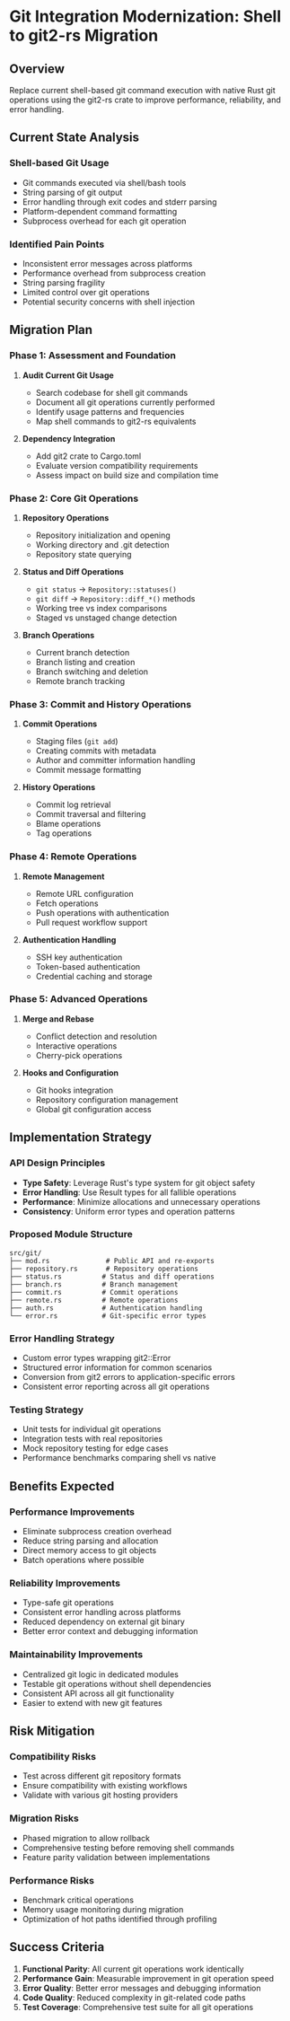 # Git Integration Modernization: Shell to git2-rs Migration

## Overview

Replace current shell-based git command execution with native Rust git operations using the git2-rs crate to improve performance, reliability, and error handling.

## Current State Analysis

### Shell-based Git Usage
- Git commands executed via shell/bash tools
- String parsing of git output
- Error handling through exit codes and stderr parsing
- Platform-dependent command formatting
- Subprocess overhead for each git operation

### Identified Pain Points
- Inconsistent error messages across platforms
- Performance overhead from subprocess creation
- String parsing fragility
- Limited control over git operations
- Potential security concerns with shell injection

## Migration Plan

### Phase 1: Assessment and Foundation
1. **Audit Current Git Usage**
   - Search codebase for shell git commands
   - Document all git operations currently performed
   - Identify usage patterns and frequencies
   - Map shell commands to git2-rs equivalents

2. **Dependency Integration**
   - Add git2 crate to Cargo.toml
   - Evaluate version compatibility requirements
   - Assess impact on build size and compilation time

### Phase 2: Core Git Operations
1. **Repository Operations**
   - Repository initialization and opening
   - Working directory and .git detection
   - Repository state querying

2. **Status and Diff Operations**
   - `git status` → `Repository::statuses()`
   - `git diff` → `Repository::diff_*()` methods
   - Working tree vs index comparisons
   - Staged vs unstaged change detection

3. **Branch Operations**
   - Current branch detection
   - Branch listing and creation
   - Branch switching and deletion
   - Remote branch tracking

### Phase 3: Commit and History Operations
1. **Commit Operations**
   - Staging files (`git add`)
   - Creating commits with metadata
   - Author and committer information handling
   - Commit message formatting

2. **History Operations**
   - Commit log retrieval
   - Commit traversal and filtering
   - Blame operations
   - Tag operations

### Phase 4: Remote Operations
1. **Remote Management**
   - Remote URL configuration
   - Fetch operations
   - Push operations with authentication
   - Pull request workflow support

2. **Authentication Handling**
   - SSH key authentication
   - Token-based authentication
   - Credential caching and storage

### Phase 5: Advanced Operations
1. **Merge and Rebase**
   - Conflict detection and resolution
   - Interactive operations
   - Cherry-pick operations

2. **Hooks and Configuration**
   - Git hooks integration
   - Repository configuration management
   - Global git configuration access

## Implementation Strategy

### API Design Principles
- **Type Safety**: Leverage Rust's type system for git object safety
- **Error Handling**: Use Result types for all fallible operations
- **Performance**: Minimize allocations and unnecessary operations
- **Consistency**: Uniform error types and operation patterns

### Proposed Module Structure
```
src/git/
├── mod.rs              # Public API and re-exports
├── repository.rs       # Repository operations
├── status.rs          # Status and diff operations
├── branch.rs          # Branch management
├── commit.rs          # Commit operations
├── remote.rs          # Remote operations
├── auth.rs            # Authentication handling
└── error.rs           # Git-specific error types
```

### Error Handling Strategy
- Custom error types wrapping git2::Error
- Structured error information for common scenarios
- Conversion from git2 errors to application-specific errors
- Consistent error reporting across all git operations

### Testing Strategy
- Unit tests for individual git operations
- Integration tests with real repositories
- Mock repository testing for edge cases
- Performance benchmarks comparing shell vs native

## Benefits Expected

### Performance Improvements
- Eliminate subprocess creation overhead
- Reduce string parsing and allocation
- Direct memory access to git objects
- Batch operations where possible

### Reliability Improvements
- Type-safe git operations
- Consistent error handling across platforms
- Reduced dependency on external git binary
- Better error context and debugging information

### Maintainability Improvements
- Centralized git logic in dedicated modules
- Testable git operations without shell dependencies
- Consistent API across all git functionality
- Easier to extend with new git features

## Risk Mitigation

### Compatibility Risks
- Test across different git repository formats
- Ensure compatibility with existing workflows
- Validate with various git hosting providers

### Migration Risks
- Phased migration to allow rollback
- Comprehensive testing before removing shell commands
- Feature parity validation between implementations

### Performance Risks
- Benchmark critical operations
- Memory usage monitoring during migration
- Optimization of hot paths identified through profiling

## Success Criteria

1. **Functional Parity**: All current git operations work identically
2. **Performance Gain**: Measurable improvement in git operation speed
3. **Error Quality**: Better error messages and debugging information
4. **Code Quality**: Reduced complexity in git-related code paths
5. **Test Coverage**: Comprehensive test suite for all git operations
